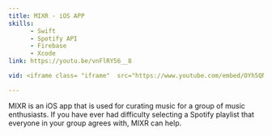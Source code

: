```yaml
---
title: MIXR - iOS APP
skills:
      - Swift
      - Spotify API
      - Firebase
      - Xcode
link: https://youtu.be/vnFlRY56__8

vid: <iframe class= "iframe"  src="https://www.youtube.com/embed/OYh5QN3OSFc?rel=0&amp;autoplay=1&mute=1&showinfo=0&controls=0&modestbranding=1&autohide=0&loop=1&playlist=OYh5QN3OSFc" frameborder="0" allow="=autoplay;" allowfullscreen></iframe>

---
```


MIXR is an iOS app that is used for curating music for a group of music enthusiasts. If you have ever had difficulty selecting a Spotify playlist that everyone in your group agrees with, MIXR can help. 